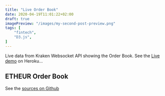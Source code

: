 ```yaml
---
title: "Live Order Book"
date: 2020-04-19T11:01:22+02:00
draft: true
imagePreview: "/images/my-second-post-preview.png"
tags: [
    "fintech",
    "D3.js",
]
---
```


Live data from Kraken Websocket API showing the Order Book. See the [Live demo](https://kraken-orders.herokuapp.com/) on Heroku...

<!--more-->

## ETHEUR Order Book

See the [sources on Github](https://github.com/avergnaud/wss-kraken-orders)